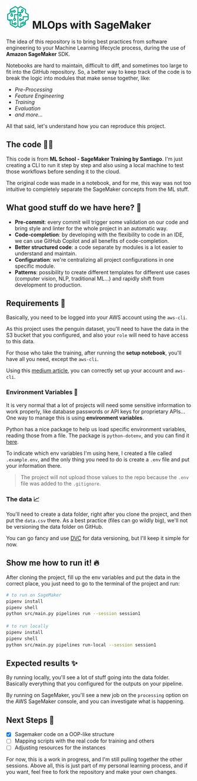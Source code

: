 # ![img](https://raw.githubusercontent.com/awslabs/aws-icons-for-plantuml/main/dist/MachineLearning/SageMakerModel.png) MLOps with SageMaker

The idea of this repository is to bring best practices from software engineering to your Machine Learning lifecycle process, during the use of **Amazon SageMaker** SDK.

Notebooks are hard to maintain, difficult to diff, and sometimes too large to fit into the GitHub repository. So, a better way to keep track of the code is to break the logic into modules that make sense together, like:

- _Pre-Processing_
- _Feature Engineering_
- _Training_
- _Evaluation_
- _and more..._

All that said, let's understand how you can reproduce this project.

## The code :technologist:

This code is from **ML School - SageMaker Training by Santiago**. I'm just creating a CLI to run it step by step and also using a local machine to test those workflows before sending it to the cloud.

The original code was made in a notebook, and for me, this way was not too intuitive to completely separate the SageMaker concepts from the ML stuff.

## What good stuff do we have here? :tada:

- **Pre-commit**: every commit will trigger some validation on our code and bring style and linter for the whole project in an automatic way.
- **Code-completion**: by developing with the flexibility to code in an IDE, we can use GitHub Copilot and all benefits of code-completion.
- **Better structured code**: a code separate by modules is a lot easier to understand and maintain.
- **Configuration**: we're centralizing all project configurations in one specific module.
- **Patterns**: possibility to create different templates for different use cases (computer vision, NLP, traditional ML...) and rapidly shift from development to production.

## Requirements :wrench:

Basically, you need to be logged into your AWS account using the `aws-cli`.

As this project uses the penguin dataset, you'll need to have the data in the S3 bucket that you configured, and also your `role` will need to have access to this data.

For those who take the training, after running the **setup notebook**, you'll have all you need, except the `aws-cli`.

Using this [medium article](https://medium.com/@harrietty/setting-up-your-aws-account-the-right-way-dfa9a6b5cfbb), you can correctly set up your account and `aws-cli`.

### Environment Variables :closed_lock_with_key:

It is very normal that a lot of projects will need some sensitive information to work properly, like database passwords or API keys for proprietary APIs... One way to manage this is using **environment variables**.

Python has a nice package to help us load specific environment variables, reading those from a file. The package is `python-dotenv`, and you can find it [here](https://pypi.org/project/python-dotenv/).

To indicate which env variables I'm using here, I created a file called `.example.env`, and the only thing you need to do is create a `.env` file and put your information there.

> The project will not upload those values to the repo because the `.env` file was added to the `.gitignore`.

### The data :chart_with_upwards_trend:

You'll need to create a data folder, right after you clone the project, and then put the `data.csv` there. As a best practice (files can go wildly big), we'll not be versioning the data folder on GitHub.

You can go fancy and use [DVC](https://dvc.org) for data versioning, but I'll keep it simple for now.

## Show me how to run it! :fire:

After cloning the project, fill up the env variables and put the data in the correct place, you just need to go to the terminal of the project and run:

```bash
# to run on SageMaker
pipenv install
pipenv shell
python src/main.py pipelines run --session session1

# to run locally
pipenv install
pipenv shell
python src/main.py pipelines run-local --session session1
```

## Expected results :sparkles:

By running locally, you'll see a lot of stuff going into the data folder. Basically everything that you configured for the outputs on your pipeline.

By running on SageMaker, you'll see a new job on the `processing` option on the AWS SageMaker console, and you can investigate what is happening.

## Next Steps :memo:

- [x] Sagemaker code on a OOP-like structure
- [ ] Mapping scripts with the real code for training and others
- [ ] Adjusting resources for the instances

For now, this is a work in progress, and I'm still pulling together the other sessions. Above all, this is just part of my personal learning process, and if you want, feel free to fork the repository and make your own changes.
